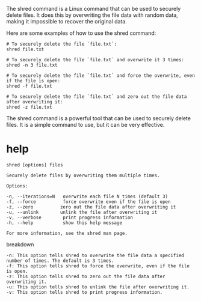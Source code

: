 The shred command is a Linux command that can be used to securely delete files. It does this by overwriting the file data with random data, making it impossible to recover the original data.

Here are some examples of how to use the shred command:

```
# To securely delete the file `file.txt`:
shred file.txt

# To securely delete the file `file.txt` and overwrite it 3 times:
shred -n 3 file.txt

# To securely delete the file `file.txt` and force the overwrite, even if the file is open:
shred -f file.txt

# To securely delete the file `file.txt` and zero out the file data after overwriting it:
shred -z file.txt
```

The shred command is a powerful tool that can be used to securely delete files. It is a simple command to use, but it can be very effective.

# help 

```
shred [options] files

Securely delete files by overwriting them multiple times.

Options:

-n, --iterations=N   overwrite each file N times (default 3)
-f, --force          force overwrite even if the file is open
-z, --zero          zero out the file data after overwriting it
-u, --unlink        unlink the file after overwriting it
-v, --verbose        print progress information
-h, --help           show this help message

For more information, see the shred man page.

```
breakdown 
```
-n: This option tells shred to overwrite the file data a specified number of times. The default is 3 times.
-f: This option tells shred to force the overwrite, even if the file is open.
-z: This option tells shred to zero out the file data after overwriting it.
-u: This option tells shred to unlink the file after overwriting it.
-v: This option tells shred to print progress information.
```

